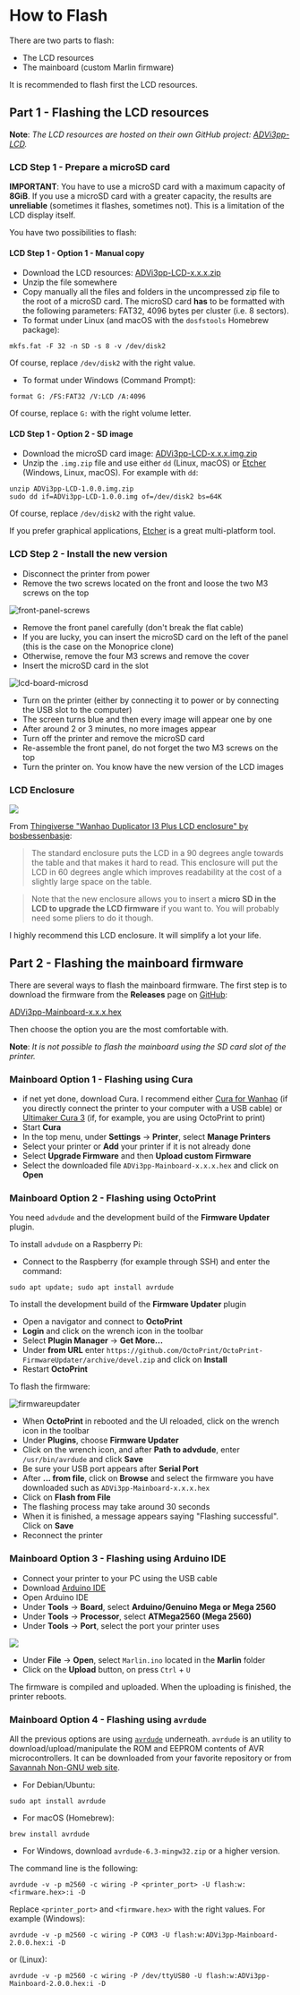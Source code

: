 # How to Flash

There are two parts to flash:

* The LCD resources
* The mainboard (custom Marlin firmware)

It is recommended to flash first the LCD resources.

## Part 1 - Flashing the LCD resources

**Note**: *The LCD resources are hosted on their own GitHub project: [ADVi3pp-LCD](https://github.com/andrivet/ADVi3pp-LCD).*

### LCD Step 1 - Prepare a microSD card

**IMPORTANT**: You have to use a microSD card with a maximum capacity of **8GiB**. If you use a microSD card with a greater capacity, the results are **unreliable** (sometimes it flashes, sometimes not). This is a limitation of the LCD display itself.

You have two possibilities to flash:

#### LCD Step 1 - Option 1 - Manual copy

* Download the LCD resources: [ADVi3pp-LCD-x.x.x.zip](https://github.com/andrivet/ADVi3pp-Marlin/releases)
* Unzip the file somewhere
* Copy manually all the files and folders in the uncompressed zip file to the root of a microSD card. The microSD card **has** to be formatted with the following parameters: FAT32, 4096 bytes per cluster (i.e. 8 sectors).
* To format under Linux (and macOS with the `dosfstools` Homebrew package):

```
mkfs.fat -F 32 -n SD -s 8 -v /dev/disk2
```

Of course, replace `/dev/disk2` with the right value.

* To format under Windows (Command Prompt):

```
format G: /FS:FAT32 /V:LCD /A:4096
```
Of course, replace `G:` with the right volume letter.

#### LCD Step 1 - Option 2 - SD image

* Download the microSD card image: [ADVi3pp-LCD-x.x.x.img.zip](https://github.com/andrivet/ADVi3pp-Marlin/releases)
* Unzip the `.img.zip` file and use either `dd` (Linux, macOS) or [Etcher](https://etcher.io) (Windows, Linux, macOS). For example with `dd`:

```
unzip ADVi3pp-LCD-1.0.0.img.zip
sudo dd if=ADVi3pp-LCD-1.0.0.img of=/dev/disk2 bs=64K
```

Of course, replace `/dev/disk2` with the right value.

If you prefer graphical applications, [Etcher](https://etcher.io) is a great multi-platform tool.

### LCD Step 2 - Install the new version

- Disconnect the printer from power
- Remove the two screws located on the front and loose the two M3 screws on the top

![front-panel-screws](https://user-images.githubusercontent.com/981049/31637200-e3ecc438-b2cd-11e7-888f-aad32bc96676.jpg)

- Remove the front panel carefully (don't break the flat cable)
- If you are lucky, you can insert the microSD card on the left of the panel (this is the case on the Monoprice clone)
- Otherwise, remove the four M3 screws and remove the cover
- Insert the microSD card in the slot

![lcd-board-microsd](https://user-images.githubusercontent.com/981049/31637212-f5511148-b2cd-11e7-958a-9f496205c498.jpg)

- Turn on the printer (either by connecting it to power or by connecting the USB slot to the computer)
- The screen turns blue and then every image will appear one by one
- After around 2 or 3 minutes, no more images appear
- Turn off the printer and remove the microSD card
- Re-assemble the front panel, do not forget the two M3 screws on the top
- Turn the printer on. You know have the new version of the LCD images

### LCD Enclosure

![](https://cdn.thingiverse.com/renders/08/b4/6b/6a/29/3e776fd38ccd98efaf288bf79aeab604_preview_featured.jpg)

From [Thingiverse "Wanhao Duplicator I3 Plus LCD enclosure" by bosbessenbasje](https://www.thingiverse.com/thing:2369322):

>  The standard enclosure puts the LCD in a 90 degrees angle towards the table and that makes it hard to read. This enclosure will put the LCD in 60 degrees angle which improves readability at the cost of a slightly large space on the table.

> Note that the new enclosure allows you to insert a **micro SD in the LCD to upgrade the LCD firmware** if you want to. You will probably need some pliers to do it though.

I highly recommend this LCD enclosure. It will simplify a lot your life.

## Part 2 - Flashing the mainboard firmware

There are several ways to flash the mainboard firmware. The first step is to download the firmware from the **Releases** page on [GitHub](https://github.com/andrivet/ADVi3pp-Marlin/releases):

[ADVi3pp-Mainboard-x.x.x.hex](https://github.com/andrivet/ADVi3pp-Marlin/releases)

Then choose the option you are the most comfortable with.

**Note**: *It is not possible to flash the mainboard using the SD card slot of the printer.*

### Mainboard Option 1 - Flashing using Cura

* if net yet done, download Cura. I recommend either [Cura for Wanhao](http://www.wanhao3dprinter.com/Down/ShowArticle.asp?ArticleID=56) (if you directly connect the printer to your computer with a USB cable) or [Ultimaker Cura 3](https://ultimaker.com/en/products/ultimaker-cura) (if, for example, you are using OctoPrint to print)
* Start **Cura**
* In the top menu, under **Settings** &#8594; **Printer**, select **Manage Printers**
* Select your printer or **Add** your printer if it is not already done
* Select **Upgrade Firmware** and then **Upload custom Firmware**
* Select the downloaded file `ADVi3pp-Mainboard-x.x.x.hex` and click on **Open**

### Mainboard Option 2 - Flashing using OctoPrint

You need `advdude` and the development build of the **Firmware Updater** plugin.

To install `advdude` on a Raspberry Pi:

* Connect to the Raspberry (for example through SSH) and enter the command:

```
sudo apt update; sudo apt install avrdude
```

To install the development build of the **Firmware Updater** plugin

* Open a navigator and connect to **OctoPrint**
* **Login** and click on the wrench icon in the toolbar
* Select **Plugin Manager** &#8594; **Get More...**
* Under **from URL** enter `https://github.com/OctoPrint/OctoPrint-FirmwareUpdater/archive/devel.zip` and click on **Install**
* Restart **OctoPrint**

To flash the firmware:

![firmwareupdater](https://user-images.githubusercontent.com/981049/31636354-65b72dfe-b2ca-11e7-8c7d-7279477906d0.png)

* When **OctoPrint** in rebooted and the UI reloaded, click on the wrench icon in the toolbar
* Under **Plugins**, choose **Firmware Updater**
* Click on the wrench icon, and after **Path to advdude**, enter `/usr/bin/avrdude` and click **Save**
* Be sure your USB port appears after **Serial Port**
* After **... from file**, click on **Browse** and select the firmware you have downloaded such as `ADVi3pp-Mainboard-x.x.x.hex`
* Click on **Flash from File**
* The flashing process may take around 30 seconds
* When it is finished, a message appears saying "Flashing successful". Click on **Save**
* Reconnect the printer

### Mainboard Option 3 - Flashing using Arduino IDE

* Connect your printer to your PC using the USB cable
* Download [Arduino IDE](https://www.arduino.cc/en/Main/Software)
* Open Arduino IDE
* Under **Tools** &#8594; **Board**, select **Arduino/Genuino Mega or Mega 2560**
* Under **Tools** &#8594; **Processor**, select **ATMega2560 (Mega 2560)**
* Under **Tools** &#8594; **Port**, select the port your printer uses

![](assets/ArduinoIDE.png)

* Under **File** &#8594; **Open**, select `Marlin.ino` located in the **Marlin** folder
* Click on the **Upload** button, on press `Ctrl` + `U`

The firmware is compiled and uploaded. When the uploading is finished, the printer reboots.

### Mainboard Option 4 - Flashing using `avrdude`

All the previous options are using [`avrdude`](http://www.nongnu.org/avrdude/) underneath. `avrdude` is an utility to download/upload/manipulate the ROM and EEPROM contents of AVR microcontrollers. It can be downloaded from your favorite repository or from [Savannah Non-GNU web site](http://download.savannah.gnu.org/releases/avrdude/).

* For Debian/Ubuntu:

```
sudo apt install avrdude
```

* For macOS (Homebrew):

```
brew install avrdude
```

* For Windows, download `avrdude-6.3-mingw32.zip` or a higher version.

The command line is the following:

```
avrdude -v -p m2560 -c wiring -P <printer_port> -U flash:w:<firmware.hex>:i -D
```

Replace `<printer_port>` and `<firmware.hex>` with the right values. For example (Windows):

```
avrdude -v -p m2560 -c wiring -P COM3 -U flash:w:ADVi3pp-Mainboard-2.0.0.hex:i -D
```

or (Linux):

```
avrdude -v -p m2560 -c wiring -P /dev/ttyUSB0 -U flash:w:ADVi3pp-Mainboard-2.0.0.hex:i -D
```
